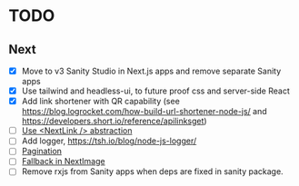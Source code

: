 # TODO

## Next

* [x] Move to v3 Sanity Studio in Next.js apps and remove separate Sanity apps
* [x] Use tailwind and headless-ui, to future proof css and server-side React
* [x] Add link shortener with QR capability (see https://blog.logrocket.com/how-build-url-shortener-node-js/ and https://developers.short.io/reference/apilinksget)
* [ ] [Use \<NextLink \/> abstraction](https://dnlytras.com/snippets/nextjs-link/)
* [ ] Add logger, https://tsh.io/blog/node-js-logger/
* [ ] [Pagination](https://vercel.com/templates/next.js/pagination-with-ssg)
* [ ] [Fallback in NextImage](https://vercel.com/templates/next.js/image-fallback)
* [ ] Remove rxjs from Sanity apps when deps are fixed in sanity package.